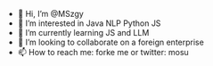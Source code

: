 - 👋 Hi, I’m @MSzgy
- 👀 I’m interested in Java NLP Python JS
- 🌱 I’m currently learning JS and LLM
- 💞️ I’m looking to collaborate on a foreign enterprise
- 📫 How to reach me: forke me or twitter: mosu

<!---
MSzgy/MSzgy is a ✨ special ✨ repository because its `README.md` (this file) appears on your GitHub profile.
You can click the Preview link to take a look at your changes.
--->

